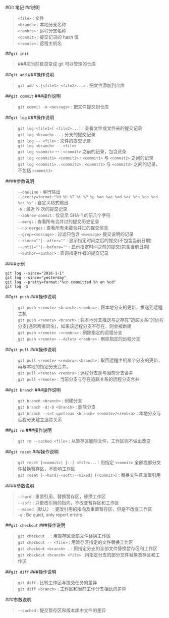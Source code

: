 #Git 笔记
##说明
>`<file>` : 文件  
`<branch>` : 本地分支名称  
`<rembra>` : 远程分支名称  
`<commit>` : 提交记录的 hash 值  
`<remote>` : 远程主机名  

##`git init`
>###把当前目录变成 git 可以管理的仓库

##`git add`
###操作说明
>`git add <.|<file1> <file2>...>` : 把文件添加到仓库

##`git commit`
###操作说明
>`git commit -m <message>` : 把文件提交到仓库

##`git log`
###操作说明
>`git log <file1>[ <file2>...]` : 查看文件或文件夹的提交记录  
`git log <branch> --` : 分支的提交记录  
`git log -- <file>` : 文件的提交记录  
`git log <branch> -- <file>`  
`git log <commit>` -- : `<commit>` 之前的记录，包含此条  
`git log <commit1> <commit2>` : `<commit1>` 与 `<commit2>` 之间的记录  
`git log <commit1>..<commit2>` : `<commit1>` 与 `<commit2>` 之间的记录，不包括 `<commit1>`

####参数说明
>`--oneline` - 单行输出  
`--pretty=format:"%H %h %T %t %P %p %an %ae %ad %ar %cn %ce %cd %cr %s"` : 自定义格式输出  
`-N` : 最近 N 次的提交记录  
`--abbrev-commit` : 仅显示 SHA-1 的前几个字符  
`--mergs` : 查看所有合并过的提交历史记录  
`--no-merges` : 查看所有未被合并过的提交信息  
`--grep=<message>` : 过滤只包含 `<message>` 提交说明的记录  
`--since=""|--after=""` : 显示指定时间之后的提交(不包含当前日期)  
`--until=""|--before=""` : 显示指定时间之前的提交(包含当前日期)  
`--author=<author>` : 查询指定作者的提交记录

####示例
```
git log --since="2016-1-1"
git log --since="yesterday"
git log --pretty=format:"%cn committed %h on %cd"
git log -3
```  

##`git push`
###操作说明
>`git push <remote> <branch>:<rembra>` : 将本地分支的更新，推送到远程主机  
`git push <remote> <branch>` : 将本地分支推送与之存在”追踪关系”的远程分支(通常两者同名)，如果该远程分支不存在，则会被新建  
`git push <remote> :<rembra>` : 删除指定的远程分支  
`git push <remote> --delete <rembra>` : 删除指定的远程分支

##`git pull`
###操作说明
>`git pull <remote> <rembra>:<branch>` : 取回远程主机某个分支的更新，再与本地的指定分支合并。  
`git pull <remote> <rembra>` : 远程分支是与当前分支合并  
`git pull <remote>` : 当前分支与存在追踪关系的远程分支合并

##`git branch`
###操作说明
>`git branch <branch>` : 创建分支  
`git branch -d|-D <branch>` : 删除分支  
`git branch --set-upstream <branch> <remote>/<rembra>` : 本地分支与远程分支建立追踪关系

##`git rm`
###操作说明
>`git rm --cached <file>` : 从暂存区删除文件，工作区则不做出改变

##`git reset`
###操作说明
>`git reset [<commit>] [--] <file>...` : 用指定 `<commit>` 全部或部分文件替换暂存区，不影响工作区  
`git reset [--hard|--soft|--mixed] [<commit>]` : 替换文件且重置引用  

####参数说明
>`--hard` : 重置引用，替换暂存区，替换工作区  
`--soft` : 只更改引用的指向，不改变暂存区和工作区  
`--mixed`（默认） : 更改引用的指向及重置暂存区，但是不改变工作区  
`-q` : Be quiet, only report errors

##`git checkout`
###操作说明
>`git checkout .` : 用暂存区全部文件替换工作区  
`git checkout -- <file>` : 用暂存区指定的文件替换工作区  
`git checkout <branch> .` : 用指定分支的全部文件替换暂存区和工作区  
`git checkout <branch> <file>` : 用指定分支的部分文件替换暂存区和工作区

##`git diff`
###操作说明
>`git diff` : 比较工作区与提交任务的差异  
`git diff <branch>` : 工作区和当前工作分支相比的差异

###参数说明
>`--cached` : 提交暂存区和版本库中文件的差异
